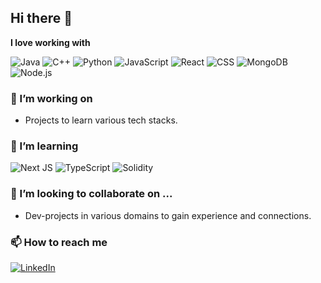 ## Hi there 👋


**I love working with**

<div display="flex">
  <img src="https://img.shields.io/badge/java-%23ED8B00.svg?style=for-the-badge&logo=java&logoColor=white" alt="Java"/>
  <img src="https://img.shields.io/badge/c++-%2300599C.svg?style=for-the-badge&logo=c%2B%2B&logoColor=white" alt="C++"/>
  <img src="https://img.shields.io/badge/python-%2314354C.svg?style=for-the-badge&logo=python&logoColor=white" alt="Python"/>
  <img src="https://img.shields.io/badge/javascript-%23F7DF1E.svg?style=for-the-badge&logo=javascript&logoColor=black" alt="JavaScript"/>
  <img src="https://img.shields.io/badge/react-%2320232a.svg?style=for-the-badge&logo=react&logoColor=%2361DAFB" alt="React"/>
  <img src="https://img.shields.io/badge/css3-%231572B6.svg?style=for-the-badge&logo=css3&logoColor=white" alt="CSS"/>
  <img src="https://img.shields.io/badge/mongodb-%2347A248.svg?style=for-the-badge&logo=mongodb&logoColor=white" alt="MongoDB"/>
  <img src="https://img.shields.io/badge/node.js-%23339933.svg?style=for-the-badge&logo=nodedotjs&logoColor=white" alt="Node.js"/>
</div>

### 🔭 I’m working on

- Projects to learn various tech stacks.

### 🌱 I’m learning

<div display="flex">
    <img src="https://img.shields.io/badge/Next-black?style=for-the-badge&logo=next.js&logoColor=white" alt="Next JS"/>
    <img src="https://img.shields.io/badge/typescript-%23007ACC.svg?style=for-the-badge&logo=typescript&logoColor=white" alt="TypeScript"/>
    <img src="https://img.shields.io/badge/solidity-%23363636.svg?style=for-the-badge&logo=solidity&logoColor=white" alt="Solidity"/>
</div>

###  👯 I’m looking to collaborate on ...

- Dev-projects in various domains to gain experience and connections.

### 📫 How to reach me

<div display="flex">
  <a href="https://www.linkedin.com/in/ivan-bhargava/">
    <img src="https://img.shields.io/badge/linkedin-%230077B5.svg?style=for-the-badge&logo=linkedin&logoColor=white" alt="LinkedIn"/>
  </a>
</div>

<!--
**Ivan825/Ivan825** is a ✨ _special_ ✨ repository because its `README.md` (this file) appears on your GitHub profile.

Here are some ideas to get you started:

- 🔭 I’m currently working on ...
- 🌱 I’m currently learning ...
- 👯 I’m looking to collaborate on ...
- 🤔 I’m looking for help with ...
- 💬 Ask me about ...
- 📫 How to reach me: ...
- 😄 Pronouns: ...
- ⚡ Fun fact: ...
-->
